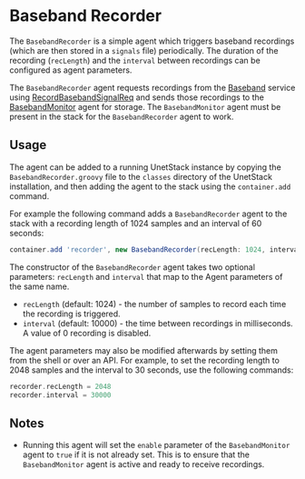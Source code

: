 # Baseband Recorder

The `BasebandRecorder` is a simple agent which triggers baseband recordings (which are then stored in a `signals` file) periodically. The duration of the recording (`recLength`) and the `interval` between recordings can be configured as agent parameters.

The `BasebandRecorder` agent requests recordings from the [Baseband](https://unetstack.net/handbook/unet-handbook.html#_baseband_service) service using [RecordBasebandSignalReq](https://unetstack.net/javadoc/3.3/index.html?org/arl/unet/bb/RecordBasebandSignalReq.html) and sends those recordings to the [BasebandMonitor](https://unetstack.net/handbook/unet-handbook.html#_baseband_service#_baseband_signal_monitor) agent for storage. The `BasebandMonitor` agent must be present in the stack for the `BasebandRecorder` agent to work.

## Usage

The agent can be added to a running UnetStack instance by copying the `BasebandRecorder.groovy` file to the `classes` directory of the UnetStack installation, and then adding the agent to the stack using the `container.add` command.

For example the following command adds a `BasebandRecorder` agent to the stack with a recording length of 1024 samples and an interval of 60 seconds:

```groovy
container.add 'recorder', new BasebandRecorder(recLength: 1024, interval: 60000)
```

The constructor of the `BasebandRecorder` agent takes two optional parameters: `recLength` and `interval` that map to the Agent parameters of the same name.

- `recLength` (default: 1024) - the number of samples to record each time the recording is triggered.
- `interval` (default: 10000) - the time between recordings in milliseconds. A value of 0 recording is disabled.

The agent parameters may also be modified afterwards by setting them from the shell or over an API. For example, to set the recording length to 2048 samples and the interval to 30 seconds, use the following commands:

```groovy
recorder.recLength = 2048
recorder.interval = 30000
```

## Notes

- Running this agent will set the `enable` parameter of the `BasebandMonitor` agent to `true` if it is not already set. This is to ensure that the `BasebandMonitor` agent is active and ready to receive recordings.
